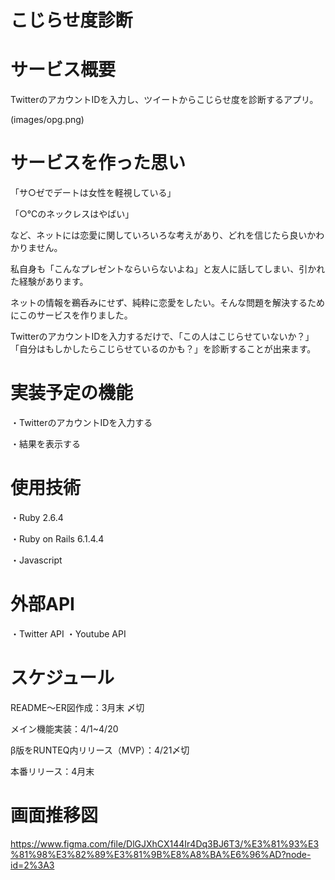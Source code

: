 # こじらせ度診断

# サービス概要
TwitterのアカウントIDを入力し、ツイートからこじらせ度を診断するアプリ。

(images/opg.png)

# サービスを作った思い
「サ○ゼでデートは女性を軽視している」

「○℃のネックレスはやばい」


など、ネットには恋愛に関していろいろな考えがあり、どれを信じたら良いかわかりません。

私自身も「こんなプレゼントならいらないよね」と友人に話してしまい、引かれた経験があります。

ネットの情報を鵜呑みにせず、純粋に恋愛をしたい。そんな問題を解決するためにこのサービスを作りました。

TwitterのアカウントIDを入力するだけで、「この人はこじらせていないか？」「自分はもしかしたらこじらせているのかも？」を診断することが出来ます。


# 実装予定の機能
・TwitterのアカウントIDを入力する

・結果を表示する

# 使用技術
・Ruby 2.6.4

・Ruby on Rails 6.1.4.4

・Javascript

# 外部API
・Twitter API
・Youtube API

# スケジュール
README〜ER図作成：3月末 〆切

メイン機能実装：4/1~4/20

β版をRUNTEQ内リリース（MVP）：4/21〆切

本番リリース：4月末

# 画面推移図
https://www.figma.com/file/DlGJXhCX144Ir4Dq3BJ6T3/%E3%81%93%E3%81%98%E3%82%89%E3%81%9B%E8%A8%BA%E6%96%AD?node-id=2%3A3

